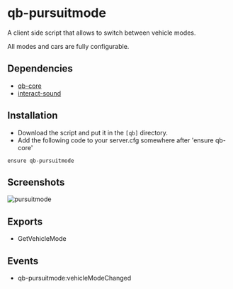 # qb-pursuitmode
A client side script that allows to switch between vehicle modes.

All modes and cars are fully configurable.

## Dependencies
- [qb-core](https://github.com/qbcore-framework/qb-core)
- [interact-sound](https://github.com/qbcore-framework/interact-sound)

## Installation
- Download the script and put it in the `[qb]` directory.
- Add the following code to your server.cfg somewhere after 'ensure qb-core'
```
ensure qb-pursuitmode
```

## Screenshots

![pursuitmode](https://user-images.githubusercontent.com/25738474/157967966-4c46c126-35cb-4964-97b2-84fdafd679e8.PNG)

## Exports 
- GetVehicleMode
 
 ## Events
 - qb-pursuitmode:vehicleModeChanged
    
 
  
  
  
